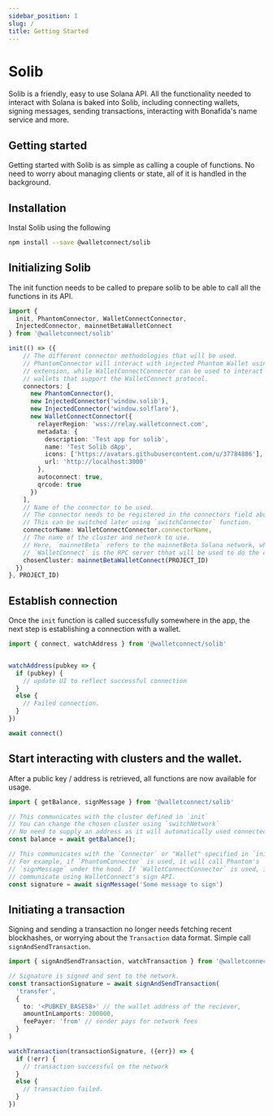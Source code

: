 ```yaml
---
sidebar_position: 1
slug: /
title: Getting Started
---
```



# Solib

Solib is a friendly, easy to use Solana API. All the functionality needed to interact with Solana is baked into Solib, including connecting wallets, signing messages, sending transactions, interacting with Bonafida's name service  and more.

## Getting started

Getting started with Solib is as simple as calling a couple of functions. No
need to worry about managing clients or state, all of it is handled in the
background.

## Installation

Instal Solib using the following

```bash npm2yarn
npm install --save @walletconnect/solib
```

## Initializing Solib

The init function needs to be called to prepare solib to be able to call all the functions in its API.

```ts
import { 
  init, PhantomConnector, WalletConnectConnector, 
  InjectedConnector, mainnetBetaWalletConnect
} from '@walletconnect/solib'

init(() => ({
    // The different connector methodologies that will be used.
    // PhantomConnector will interact with injected Phantom Wallet using browser
    // extension, while WalletConnectConnector can be used to interact with all
    // wallets that support the WalletConnect protocol.
    connectors: [
      new PhantomConnector(),
      new InjectedConnector('window.solib'),
      new InjectedConnector('window.solflare'),
      new WalletConnectConnector({
        relayerRegion: 'wss://relay.walletconnect.com',
        metadata: {
          description: 'Test app for solib',
          name: 'Test Solib dApp',
          icons: ['https://avatars.githubusercontent.com/u/37784886'],
          url: 'http://localhost:3000'
        },
        autoconnect: true,
        qrcode: true
      })
    ],
    // Name of the connector to be used.
    // The connector needs to be registered in the connectors field above.
    // This can be switched later using `switchConnector` function.
    connectorName: WalletConnectConnector.connectorName,
    // The name of the cluster and network to use.
    // Here, `mainnetBeta` refers to the mainnetBeta Solana network, while
    // `WalletConnect` is the RPC server thhat will be used to do the communication
    chosenCluster: mainnetBetaWalletConnect(PROJECT_ID)
  })
}, PROJECT_ID)
```

## Establish connection
Once the `init` function is called successfully somewhere in the app, the next
step is establishing a connection with a wallet.

```ts
import { connect, watchAddress } from '@walletconnect/solib'


watchAddress(pubkey => {
  if (pubkey) {
    // update UI to reflect successful connection
  }
  else {
    // Failed connection.
  }
})

await connect()
```

## Start interacting with clusters and the wallet.
After a public key / address is retrieved, all functions are now available for
usage.

```ts
import { getBalance, signMessage } from '@walletconnect/solib'

// This communicates with the cluster defined in `init`
// You can change the chosen cluster using `switchNetwork`
// No need to supply an address as it will automatically used connected address
const balance = await getBalance();

// This communicates with the `Connector` or "Wallet" specified in `init`.
// For example, if `PhantomConnector` is used, it will call Phantom's
// `signMessage` under the hood. If `WalletConnectConnector` is used, it will
// communicate using WalletConnect's sign API.
const signature = await signMessage('Some message to sign')
```

## Initiating a transaction
Signing and sending a transaction no longer needs fetching recent blockhashes,
or worrying about the `Transaction` data format. Simple call
`signAndSendTransaction`.

```ts
import { signAndSendTransaction, watchTransaction } from '@walletconnect/solib'

// Signature is signed and sent to the network.
const transactionSignature = await signAndSendTransaction(
  'transfer', 
  { 
    to: '<PUBKEY_BASE58>' // the wallet address of the reciever,
    amountInLamports: 200000, 
    feePayer: 'from' // sender pays for network fees
  }
)       

watchTransaction(transactionSignature, ({err}) => {
  if (!err) {
    // transaction successful on the network
  }
  else {
    // transaction failed.
  }
})
```







